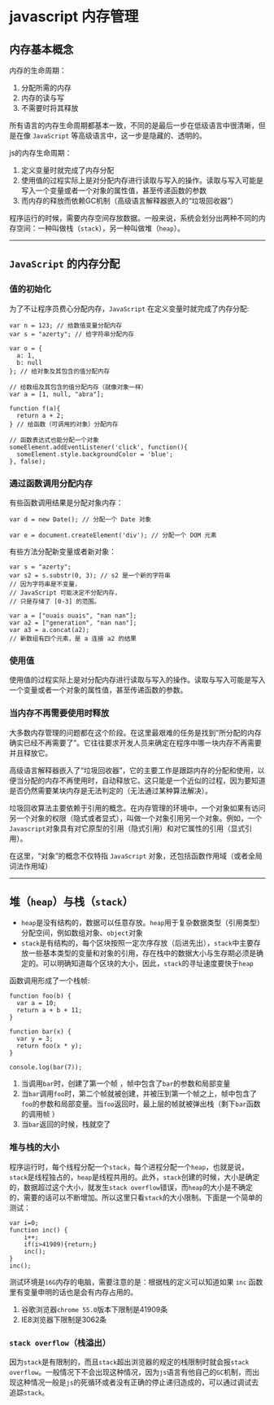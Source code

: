 # javascript 内存管理

## 内存基本概念

内存的生命周期：

1. 分配所需的内存
2. 内存的读与写
3. 不需要时将其释放

所有语言的内存生命周期都基本一致，不同的是最后一步在低级语言中很清晰，但是在像 `JavaScript` 等高级语言中，这一步是隐藏的、透明的。

js的内存生命周期：

1. 定义变量时就完成了内存分配
2. 使用值的过程实际上是对分配内存进行读取与写入的操作。读取与写入可能是写入一个变量或者一个对象的属性值，甚至传递函数的参数
3. 而内存的释放而依赖GC机制（高级语言解释器嵌入的“垃圾回收器”）

程序运行的时候，需要内存空间存放数据。一般来说，系统会划分出两种不同的内存空间：一种叫做栈（`stack`），另一种叫做堆（`heap`）。

---

## `JavaScript` 的内存分配

### 值的初始化

为了不让程序员费心分配内存，`JavaScript` 在定义变量时就完成了内存分配:
```
var n = 123; // 给数值变量分配内存
var s = "azerty"; // 给字符串分配内存

var o = {
  a: 1,
  b: null
}; // 给对象及其包含的值分配内存

// 给数组及其包含的值分配内存（就像对象一样）
var a = [1, null, "abra"]; 

function f(a){
  return a + 2;
} // 给函数（可调用的对象）分配内存

// 函数表达式也能分配一个对象
someElement.addEventListener('click', function(){
  someElement.style.backgroundColor = 'blue';
}, false);
```

### 通过函数调用分配内存

有些函数调用结果是分配对象内存：
```
var d = new Date(); // 分配一个 Date 对象

var e = document.createElement('div'); // 分配一个 DOM 元素
```

有些方法分配新变量或者新对象：
```
var s = "azerty";
var s2 = s.substr(0, 3); // s2 是一个新的字符串
// 因为字符串是不变量，
// JavaScript 可能决定不分配内存，
// 只是存储了 [0-3] 的范围。

var a = ["ouais ouais", "nan nan"];
var a2 = ["generation", "nan nan"];
var a3 = a.concat(a2); 
// 新数组有四个元素，是 a 连接 a2 的结果
```

### 使用值

使用值的过程实际上是对分配内存进行读取与写入的操作。读取与写入可能是写入一个变量或者一个对象的属性值，甚至传递函数的参数。


### 当内存不再需要使用时释放

大多数内存管理的问题都在这个阶段。在这里最艰难的任务是找到“所分配的内存确实已经不再需要了”。它往往要求开发人员来确定在程序中哪一块内存不再需要并且释放它。

高级语言解释器嵌入了“垃圾回收器”，它的主要工作是跟踪内存的分配和使用，以便当分配的内存不再使用时，自动释放它。这只能是一个近似的过程，因为要知道是否仍然需要某块内存是无法判定的（无法通过某种算法解决）。

垃圾回收算法主要依赖于引用的概念。在内存管理的环境中，一个对象如果有访问另一个对象的权限（隐式或者显式），叫做一个对象引用另一个对象。例如，一个`Javascript`对象具有对它原型的引用（隐式引用）和对它属性的引用（显式引用）。

在这里，“对象”的概念不仅特指 `JavaScript` 对象，还包括函数作用域（或者全局词法作用域）

---

## 堆（`heap`）与栈（`stack`）

- `heap`是没有结构的，数据可以任意存放。`heap`用于复杂数据类型（引用类型）分配空间，例如数组对象、`object`对象
- `stack`是有结构的，每个区块按照一定次序存放（后进先出），`stack`中主要存放一些基本类型的变量和对象的引用，存在栈中的数据大小与生存期必须是确定的。可以明确知道每个区块的大小，因此，`stack`的寻址速度要快于`heap`

函数调用形成了一个栈帧:
```
function foo(b) {
  var a = 10;
  return a + b + 11;
}

function bar(x) {
  var y = 3;
  return foo(x * y);
}

console.log(bar(7));
```

1. 当调用`bar`时，创建了第一个帧 ，帧中包含了`bar`的参数和局部变量
2. 当`bar`调用`foo`时，第二个帧就被创建，并被压到第一个帧之上，帧中包含了`foo`的参数和局部变量。当`foo`返回时，最上层的帧就被弹出栈（剩下`bar`函数的调用帧 ）
3. 当`bar`返回的时候，栈就空了

### 堆与栈的大小

程序运行时，每个线程分配一个`stack`，每个进程分配一个`heap`，也就是说，`stack`是线程独占的，`heap`是线程共用的。此外，`stack`创建的时候，大小是确定的，数据超过这个大小，就发生`stack overflow`错误，而`heap`的大小是不确定的，需要的话可以不断增加。所以这里只看`stack`的大小限制。下面是一个简单的测试：
```
var i=0;
function inc() {
    i++;
    if(i>41909){return;}
    inc();
}
inc();
```

测试环境是`16G`内存的电脑，需要注意的是：根据栈的定义可以知道如果 `inc` 函数里有变量申明的话也是会有内存占用的。
1. 谷歌浏览器`chrome 55.0`版本下限制是41909条
2. IE8浏览器下限制是3062条



### `stack overflow`（栈溢出）

因为`stack`是有限制的，而且`stack`超出浏览器的规定的栈限制时就会报`stack overflow`。一般情况下不会出现这种情况，因为`js`语言有他自己的`GC`机制，而出现这种情况一般是`js`的死循环或者没有正确的停止递归造成的，可以通过调试去追踪`stack`。

